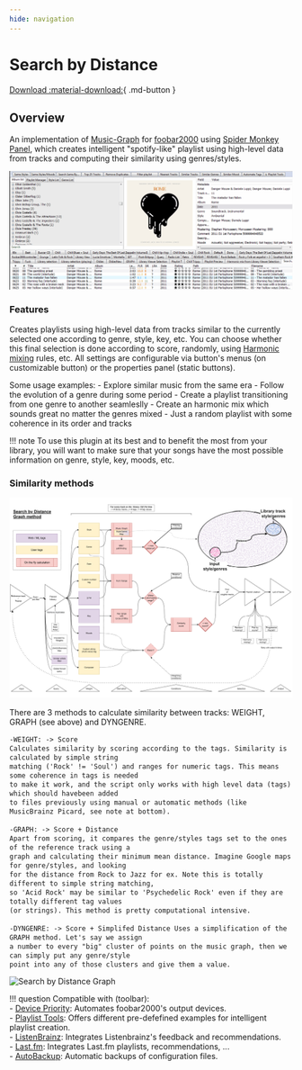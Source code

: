 ```yaml
---
hide: navigation
---
```


# Search by Distance

[Download :material-download:](https://github.com/regorxxx/Search-by-Distance-SMP){ .md-button }

## Overview

An implementation of [Music-Graph](https://github.com/regorxxx/Music-Graph) 
for [foobar2000](https://www.foobar2000.org/) using 
[Spider Monkey Panel](https://theqwertiest.github.io/foo_spider_monkey_panel/), 
which creates intelligent "spotify-like" playlist using high-level data from tracks 
and computing their similarity using genres/styles.

![Search by Distance example](../images/sbd_example.gif)

### Features
Creates playlists using high-level data from tracks similar to the currently selected one 
according to genre, style, key, etc. You can choose whether this final selection is done 
according to score, randomly, using [Harmonic mixing](https://en.wikipedia.org/wiki/Harmonic_mixing)
 rules, etc. All settings are configurable via button's menus (on customizable button) 
 or the properties panel (static buttons). 
 
Some usage examples:
	- Explore similar music from the same era
	- Follow the evolution of a genre during some period
	- Create a playlist transitioning from one genre to another seamleslly
	- Create an harmonic mix which sounds great no matter the genres mixed
	- Just a random playlist with some coherence in its order and tracks

!!! note
	To use this plugin at its best and to benefit the most from your library, you will want to 
	make sure that your songs have the most possible information on genre, style, key, moods, etc.

### Similarity methods
![Search by Distance Methods](../images/sbd_methods.png)

There are 3 methods to calculate similarity between tracks: WEIGHT, GRAPH (see above) and DYNGENRE.

    -WEIGHT: -> Score
    Calculates similarity by scoring according to the tags. Similarity is calculated by simple string
	matching ('Rock' != 'Soul') and ranges for numeric tags. This means some coherence in tags is needed
	to make it work, and the script only works with high level data (tags) which should havebeen added 
	to files previously using manual or automatic methods (like MusicBrainz Picard, see note at bottom).

    -GRAPH: -> Score + Distance
    Apart from scoring, it compares the genre/styles tags set to the ones of the reference track using a
	graph and calculating their minimum mean distance. Imagine Google maps for genre/styles, and looking
	for the distance from Rock to Jazz for ex. Note this is totally different to simple string matching,
	so 'Acid Rock' may be similar to 'Psychedelic Rock' even if they are totally different tag values 
	(or strings). This method is pretty computational intensive.

    -DYNGENRE: -> Score + Simplifed Distance Uses a simplification of the GRAPH method. Let's say we assign
	a number to every "big" cluster of points on the music graph, then we can simply put any genre/style
	point into any of those clusters and give them a value.

![Search by Distance Graph](../images/sbd_graph.gif)

!!! question
	Compatible with (toolbar):  
    - [Device Priority](../../scripts/device-priority-smp): Automates foobar2000's output devices.  
    - [Playlist Tools](../../scripts/playlist-tools-smp): Offers different pre-defefined examples for 
	intelligent playlist creation.  
	- [ListenBrainz](../../scripts/listenbrainz-smp): Integrates Listenbrainz's feedback and recommendations.  
	- [Last.fm](../../scripts/lastfm-smp): Integrates Last.fm playlists, recommendations, ...  
	- [AutoBackup](../../scripts/autobackup-smp): Automatic backups of configuration files.  